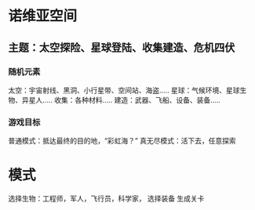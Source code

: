 # 诺维亚空间
## 主题：太空探险、星球登陆、收集建造、危机四伏

### 随机元素
太空：宇宙射线、黑洞、小行星带、空间站、海盗.....
星球：气候环境、星球生物、异星人.....
收集：各种材料.....
建造：武器、飞船、设备、装备.....

### 游戏目标
普通模式：抵达最终的目的地，“彩虹海？”
真无尽模式：活下去，任意探索

# 模式
选择生物：工程师，军人，飞行员，科学家，
选择装备
生成关卡